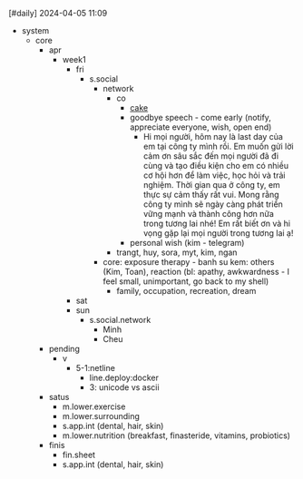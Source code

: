 [#daily]
2024-04-05
11:09

- system
	- core
		- apr
			- week1
				- fri
					- s.social
						- network
							- co
								- [cake](https://food.grab.com/vn/en/restaurant/b%C3%A1nh-su-que-nguy%E1%BB%85n-thi%E1%BB%87n-thu%E1%BA%ADt-delivery/5-CY2BR321L7UZT6?sourceID=20240404_093231_F25045A9EF0F4CDF9DAECEB5950FE39C_MEXMPS)
								- goodbye speech - come early (notify, appreciate everyone, wish, open end)
									- Hi mọi người, hôm nay là last day của em tại công ty mình rồi. Em muốn gửi lời cảm ơn sâu sắc đến mọi người đã đi cùng và tạo điều kiện cho em có nhiều cơ hội hơn để làm việc, học hỏi và trải nghiệm. Thời gian qua ở công ty, em thực sự cảm thấy rất vui. Mong rằng công ty mình sẽ ngày càng phát triển vững mạnh và thành công hơn nữa trong tương lai nhé! Em rất biết ơn và hi vọng gặp lại mọi người trong tương lai ạ!
								- personal wish (kim - telegram)
							- trangt, huy, sora, myt, kim, ngan
						- core: exposure therapy - banh su kem: others (Kim, Toan), reaction (bl: apathy, awkwardness - I feel small, unimportant, go back to my shell)
							- family, occupation, recreation, dream
				- sat
				- sun
					- s.social.network
						- Minh
						- Cheu
		- pending
			- v
				- 5-1:netline
					- line.deploy:docker
					- 3: unicode vs ascii
		- satus
			- m.lower.exercise
			- m.lower.surrounding
			- s.app.int (dental, hair, skin)
			- m.lower.nutrition (breakfast, finasteride, vitamins, probiotics)
		- finis
			- fin.sheet
			- s.app.int (dental, hair, skin)